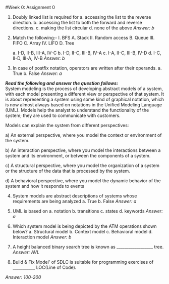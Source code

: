 #Week 0: Assignment 0

1. Doubly linked list is required for
	a. accessing the list to the reverse direction.
	b. accessing the list to both the forward and reverse directions.
	c. making the list circular
	d. none of the above
*Answer: b*

2. Match the following:- 
	I. BFS						A. Stack
	II. Random access 			B. Queue
	III. FIFO 					C. Array
	IV. LIFO 					D. Tree

	a. I-D, II-B, III-A, IV-C
	b. I-D, II-C, III-B, IV-A
	c. I-A, II-C, III-B, IV-D
	d. I-C, II-D, III-A, IV-B
*Answer: b*

3. In case of postfix notation, operators are written after their operands.
	a. True
	b. False
*Answer: a*

***Read the following and answer the question follows:***  
 System modeling is the process of developing abstract models of a system, with each model presenting a different view or perspective of that system. It is about representing a system using some kind of graphical notation, which is now almost always based on notations in the Unified Modeling Language (UML). Models help the analyst to understand the functionality of the system; they are used to communicate with customers.

Models can explain the system from different perspectives:

a) An external perspective, where you model the context or environment of the system.

b) An interaction perspective, where you model the interactions between a system and its environment, or between the components of a system.

c) A structural perspective, where you model the organization of a system or the structure of the data that is processed by the system.

d) A behavioral perspective, where you model the dynamic behavior of the system and how it responds to events

4. System models are abstract descriptions of systems whose requirements are being analyzed 
	a. True
	b. False
*Answer: a*

5. UML is based on
	a. notation
	b. transitions
	c. states
	d. keywords
*Answer: a*

6. Which system model is being depicted by the ATM operations shown below?
	a. Structural model
	b. Context model
	c. Behavioral model
	d. Interaction model
*Answer: b*

7. A height balanced binary search tree is known as __________________ tree.
*Answer: AVL*

8. Build & Fix Model' of SDLC is suitable for programming exercises of ___________ LOC(Line of Code).

*Answer: 100-200*
